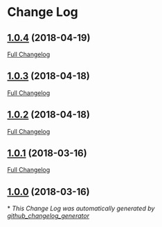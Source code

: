 # Change Log

## [1.0.4](https://github.com/gordonbanderson/homepage/tree/1.0.4) (2018-04-19)
[Full Changelog](https://github.com/gordonbanderson/homepage/compare/1.0.3...1.0.4)

## [1.0.3](https://github.com/gordonbanderson/homepage/tree/1.0.3) (2018-04-18)
[Full Changelog](https://github.com/gordonbanderson/homepage/compare/1.0.2...1.0.3)

## [1.0.2](https://github.com/gordonbanderson/homepage/tree/1.0.2) (2018-04-18)
[Full Changelog](https://github.com/gordonbanderson/homepage/compare/1.0.1...1.0.2)

## [1.0.1](https://github.com/gordonbanderson/homepage/tree/1.0.1) (2018-03-16)
[Full Changelog](https://github.com/gordonbanderson/homepage/compare/1.0.0...1.0.1)

## [1.0.0](https://github.com/gordonbanderson/homepage/tree/1.0.0) (2018-03-16)


\* *This Change Log was automatically generated by [github_changelog_generator](https://github.com/skywinder/Github-Changelog-Generator)*